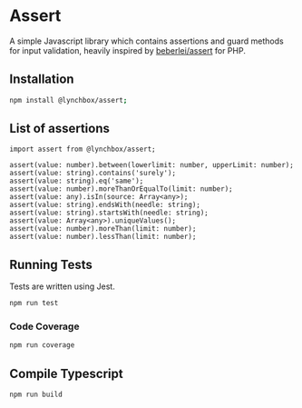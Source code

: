# Assert

A simple Javascript library which contains assertions and guard methods for input validation, heavily inspired by [beberlei/assert](https://github.com/beberlei/assert) for PHP.

## Installation

```bash
npm install @lynchbox/assert;
```

## List of assertions

```node
import assert from @lynchbox/assert;

assert(value: number).between(lowerlimit: number, upperLimit: number);
assert(value: string).contains('surely');
assert(value: string).eq('same');
assert(value: number).moreThanOrEqualTo(limit: number);
assert(value: any).isIn(source: Array<any>);
assert(value: string).endsWith(needle: string);
assert(value: string).startsWith(needle: string);
assert(value: Array<any>).uniqueValues();
assert(value: number).moreThan(limit: number);
assert(value: number).lessThan(limit: number);

```

## Running Tests
Tests are written using Jest.

```bash
npm run test
```

### Code Coverage

```bash
npm run coverage
```

## Compile Typescript

```bash
npm run build
```
